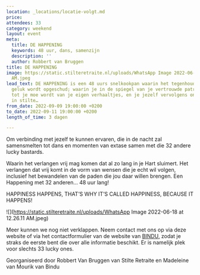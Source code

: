 ```yaml
---
location: _locations/locatie-volgt.md
price: 
attendees: 33
category: weekend
layout: event
meta:
  title: DE HAPPENING
  keywords: 48 uur, dans, samenzijn
  description: ''
  author: Robbert van Bruggen
title: DE HAPPENING
image: https://static.stilteretraite.nl/uploads/WhatsApp Image 2022-06-18 at 12.25.46
  AM.jpeg
lead_text: DE HAPPENING is een 48 uurs snelkookpan waarin het tegenhouden van jouw
  geluk wordt opgeschud; waarin je in de spiegel van je vertrouwde patronen kijkt,
  tot je moe wordt van je eigen verhaaltjes, en je jezelf vervolgens onderdompelt
  in stilte…
from_date: 2022-09-09 19:00:00 +0200
to_date: 2022-09-11 19:00:00 +0200
length_of_time: 3 dagen

---
```

Om verbinding met jezelf te kunnen ervaren, die in de nacht zal samensmelten tot dans en momenten van extase samen met die 32 andere lucky bastards.

Waarin het verlangen vrij mag komen dat al zo lang in je Hart sluimert. Het verlangen dat vrij komt in de vorm van wensen die je echt wil volgen, inclusief het bewandelen van de paden die jou daar willen brengen. Een Happening met 32 anderen… 48 uur lang!

HAPPINESS HAPPENS, THAT’S WHY IT’S CALLED HAPPINESS, BECAUSE IT HAPPENS!  
  
![](https://static.stilteretraite.nl/uploads/WhatsApp Image 2022-06-18 at 12.26.11 AM.jpeg)

Meer kunnen we nog niet verklappen. Neem contact met ons op via deze website of via het contactformulier van de website van [BINDU](https://bindu.nl/contact/ "contact bindu")[,](https://bindu.nl/contact/, "https://bindu.nl/contact/,") zodat je straks de eerste bent die over alle informatie beschikt. Er is namelijk plek voor slechts 33 lucky ones.

Georganiseerd door Robbert Van Bruggen van Stilte Retraite en Madeleine van Mourik van Bindu
